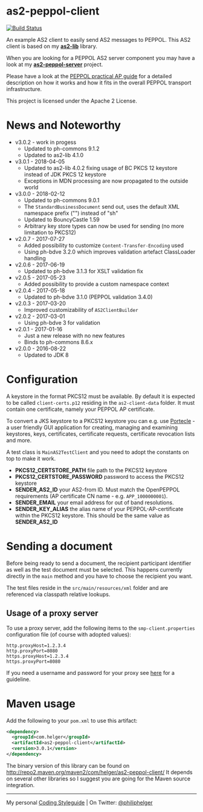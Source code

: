 # as2-peppol-client

[![Build Status](https://travis-ci.org/phax/as2-peppol-client.svg?branch=master)](https://travis-ci.org/phax/as2-peppol-client)
﻿

An example AS2 client to easily send AS2 messages to PEPPOL.
This AS2 client is based on my **[as2-lib](https://github.com/phax/as2-lib)** library.

When you are looking for a PEPPOL AS2 server component you may have a look at my **[as2-peppol-server](https://github.com/phax/as2-peppol-server)** project.

Please have a look at the [PEPPOL practical AP guide](http://peppol.helger.com/public/?menuitem=docs-setup-ap)
for a detailed description on how it works and how it fits in the overall PEPPOL transport infrastructure.

This project is licensed under the Apache 2 License.

# News and Noteworthy

* v3.0.2 - work in progess
  * Updated to ph-commons 9.1.2
  * Updated to as2-lib 4.1.0
* v3.0.1 - 2018-04-05
  * Updated to as2-lib 4.0.2 fixing usage of BC PKCS 12 keystore instead of JDK PKCS 12 keystore
  * Exceptions in MDN processing are now propagated to the outside world
* v3.0.0 - 2018-02-12
  * Updated to ph-commons 9.0.1
  * The `StandardBusinessDocument` send out, uses the default XML namespace prefix ("") instead of "sh"
  * Updated to BouncyCastle 1.59
  * Arbitrary key store types can now be used for sending (no more limitation to PKCS12)
* v2.0.7 - 2017-07-27
  * Added possibility to customize `Content-Transfer-Encoding` used
  * Using ph-bdve 3.2.0 which improves validation artefact ClassLoader handling
* v2.0.6 - 2017-06-19
  * Updated to ph-bdve 3.1.3 for XSLT validation fix
* v2.0.5 - 2017-05-23
  * Added possibility to provide a custom namespace context
* v2.0.4 - 2017-05-18
  * Updated to ph-bdve 3.1.0 (PEPPOL validation 3.4.0)
* v2.0.3 - 2017-03-20
  * Improved customizability of `AS2ClientBuilder`
* v2.0.2 - 2017-03-01
  * Using ph-bdve 3 for validation
* v2.0.1 - 2017-01-16
  * Just a new release with no new features
  * Binds to ph-commons 8.6.x
* v2.0.0 - 2016-08-22
  * Updated to JDK 8

# Configuration

A keystore in the format PKCS12 must be available.
By default it is expected to be called `client-certs.p12` residing in the `as2-client-data` folder. It must contain one certificate, namely your PEPPOL AP certificate.

To convert a JKS keystore to a PKCS12 keystore you can e.g. use [Portecle](http://portecle.sourceforge.net/) - a user friendly GUI application for creating, managing and examining keystores, keys, certificates, certificate requests, certificate revocation lists and more.

A test class is `MainAS2TestClient` and you need to adopt the constants on top to make it work.
  * **PKCS12_CERTSTORE_PATH** file path to the PKCS12 keystore
  * **PKCS12_CERTSTORE_PASSWORD** password to access the PKCS12 keystore
  * **SENDER_AS2_ID** your AS2-from ID. Must match the OpenPEPPOL requirements (AP certificate CN name - e.g. `APP_1000000001`).
  * **SENDER_EMAIL** your email address for out of band resolutions.
  * **SENDER_KEY_ALIAS** the alias name of your PEPPOL-AP-certificate within the PKCS12 keystore. This should be the same value as **SENDER_AS2_ID** 

# Sending a document

Before being ready to send a document, the recipient participant identifier as well as the test document must be selected. This happens currently directly in the `main` method and you have to choose the recipient you want.

The test files reside in the `src/main/resources/xml` folder and are referenced via classpath relative lookups.

## Usage of a proxy server

To use a proxy server, add the following items to the `smp-client.properties` configuration file (of course with adopted values): 
```
http.proxyHost=1.2.3.4
http.proxyPort=8080
https.proxyHost=1.2.3.4
https.proxyPort=8080
```

If you need a username and password for your proxy see [here](http://rolandtapken.de/blog/2012-04/java-process-httpproxyuser-and-httpproxypassword) for a guideline.

# Maven usage
Add the following to your `pom.xml` to use this artifact:
```xml
<dependency>
  <groupId>com.helger</groupId>
  <artifactId>as2-peppol-client</artifactId>
  <version>3.0.1</version>
</dependency>
```

The binary version of this library can be found on http://repo2.maven.org/maven2/com/helger/as2-peppol-client/ 
It depends on several other libraries so I suggest you are going for the Maven source integration.

---

My personal [Coding Styleguide](https://github.com/phax/meta/blob/master/CodingStyleguide.md) |
On Twitter: <a href="https://twitter.com/philiphelger">@philiphelger</a>
